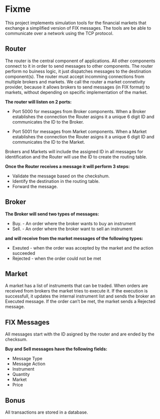 # Fixme
This project implements simulation tools for the financial markets that exchange a simplified version of FIX messages. The tools are be able to communicate over a network using the TCP protocol.

## Router

The router is the central component of applications. All other components connect
to it in order to send messages to other components. The router perform no buiness
logic, it just dispatches messages to the destination component(s). The router must
accept incomming connections from multiple brokers and markets. We call the router a
market connetivity provider, because it allows brokers to send messages (in FIX format)
to markets, without depending on specific implementation of the market.

**The router will listen on 2 ports:**

- Port 5000 for messages from Broker components. When a Broker establishes the
connection the Router asigns it a unique 6 digit ID and communicates the ID to
the Broker.

- Port 5001 for messages from Market components. When a Market establishes the
connection the Router asigns it a unique 6 digit ID and communicates the ID to
the Market.

Brokers and Markets will include the assigned ID in all messages for identification
and the Router will use the ID to create the routing table.

**Once the Router receives a message it will perform 3 steps:**
- Validate the message based on the checkshum.
- Identify the destination in the routing table.
- Forward the message.

## Broker

**The Broker will send two types of messages:**
- Buy. - An order where the broker wants to buy an instrument
- Sell. - An order where the broker want to sell an instrument

**and will receive from the market messages of the following types:**
- Exeuted - when the order was accepted by the market and the action succeeded
- Rejected - when the order could not be met

## Market

A market has a list of instruments that can be traded. When orders are received from
brokers the market tries to execute it. If the execution is successfull, it updates the
internal instrument list and sends the broker an Executed message. If the order can’t be
met, the market sends a Rejected message.

## FIX Messages

All messages start with the ID asigned by the router and are ended by the
checksum.

**Buy and Sell messages have the following fields:**
- Message Type
- Message Action
- Instrument
- Quantity
- Market
- Price

## Bonus

All transactions are stored in a database.
